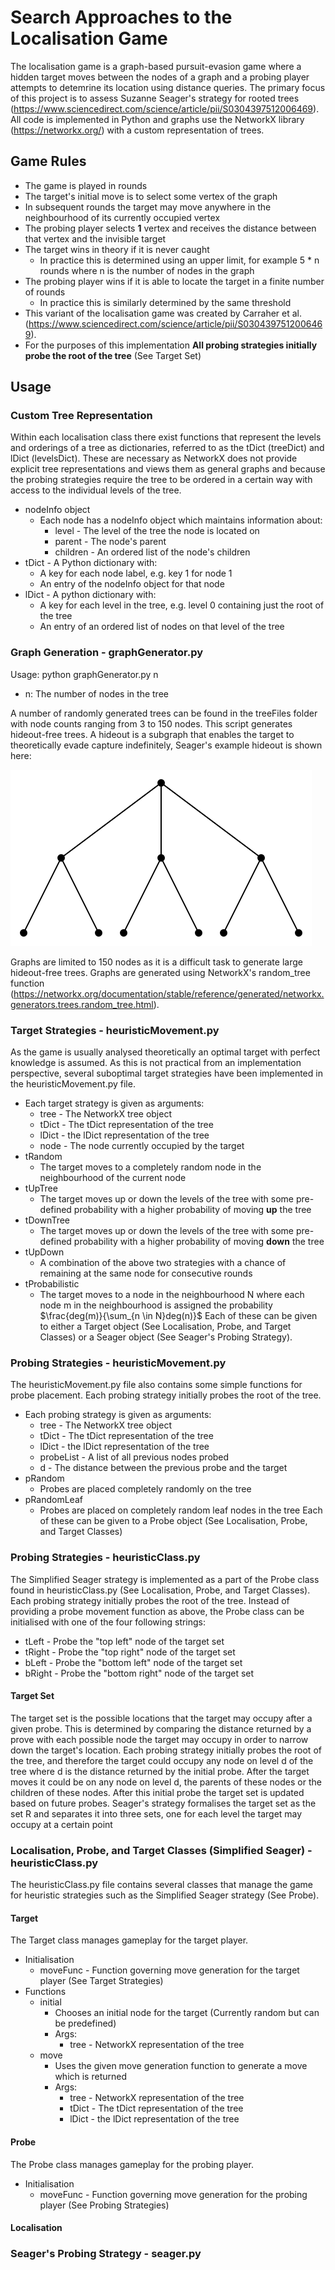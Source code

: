 # Search Approaches to the Localisation Game
The localisation game is a graph-based pursuit-evasion game where a hidden target moves between the nodes of a graph and a probing player attempts to detemrine its location using distance queries. The primary focus of this project is to assess Suzanne Seager's strategy for rooted trees (https://www.sciencedirect.com/science/article/pii/S0304397512006469). All code is implemented in Python and graphs use the NetworkX library (https://networkx.org/) with a custom representation of trees.

## Game Rules
- The game is played in rounds
- The target's initial move is to select some vertex of the graph
- In subsequent rounds the target may move anywhere in the neighbourhood of its currently occupied vertex
- The probing player selects **1** vertex and receives the distance between that vertex and the invisible target
- The target wins in theory if it is never caught
  - In practice this is determined using an upper limit, for example 5 * n rounds where n is the number of nodes in the graph
- The probing player wins if it is able to locate the target in a finite number of rounds
  - In practice this is similarly determined by the same threshold
- This variant of the localisation game was created by Carraher et al. (https://www.sciencedirect.com/science/article/pii/S0304397512006469).
- For the purposes of this implementation **All probing strategies initially probe the root of the tree** (See Target Set)

## Usage
### Custom Tree Representation
Within each localisation class there exist functions that represent the levels and orderings of a tree as dictionaries, referred to as the tDict (treeDict) and lDict (levelsDict). These are necessary as NetworkX does not provide explicit tree representations and views them as general graphs and because the probing strategies require the tree to be ordered in a certain way with access to the individual levels of the tree.
- nodeInfo object
  - Each node has a nodeInfo object which maintains information about:
    - level - The level of the tree the node is located on
    - parent - The node's parent
    - children - An ordered list of the node's children
- tDict - A Python dictionary with:
  - A key for each node label, e.g. key 1 for node 1
  - An entry of the nodeInfo object for that node
- lDict - A python dictionary with:
  - A key for each level in the tree, e.g. level 0 containing just the root of the tree
  - An entry of an ordered list of nodes on that level of the tree

### Graph Generation - graphGenerator.py
Usage: python graphGenerator.py n
- n: The number of nodes in the tree

A number of randomly generated trees can be found in the treeFiles folder with node counts ranging from 3 to 150 nodes. This script generates hideout-free trees. A hideout is a subgraph that enables the target to theoretically evade capture indefinitely, Seager's example hideout is shown here:

<img src="images/hideout.png">

Graphs are limited to 150 nodes as it is a difficult task to generate large hideout-free trees. Graphs are generated using NetworkX's random_tree function (https://networkx.org/documentation/stable/reference/generated/networkx.generators.trees.random_tree.html).

### Target Strategies - heuristicMovement.py
As the game is usually analysed theoretically an optimal target with perfect knowledge is assumed. As this is not practical from an implementation perspective, several suboptimal target strategies have been implemented in the heuristicMovement.py file.
- Each target strategy is given as arguments:
  - tree - The NetworkX tree object
  - tDict - The tDict representation of the tree
  - lDict - the lDict representation of the tree
  - node - The node currently occupied by the target
- tRandom
  - The target moves to a completely random node in the neighbourhood of the current node
- tUpTree
  - The target moves up or down the levels of the tree with some pre-defined probability with a higher probability of moving **up** the tree
- tDownTree
  - The target moves up or down the levels of the tree with some pre-defined probability with a higher probability of moving **down** the tree
- tUpDown
  - A combination of the above two strategies with a chance of remaining at the same node for consecutive rounds
- tProbabilistic
  - The target moves to a node in the neighbourhood N where each node m in the neighbourhood is assigned the probability $\frac{deg(m)}{\sum_{n \in N}deg(n)}$
Each of these can be given to either a Target object (See Localisation, Probe, and Target Classes) or a Seager object (See Seager's Probing Strategy).

### Probing Strategies - heuristicMovement.py
The heuristicMovement.py file also contains some simple functions for probe placement. Each probing strategy initially probes the root of the tree.
- Each probing strategy is given as arguments:
  - tree - The NetworkX tree object
  - tDict - The tDict representation of the tree
  - lDict - the lDict representation of the tree
  - probeList - A list of all previous nodes probed
  - d - The distance between the previous probe and the target
- pRandom
  - Probes are placed completely randomly on the tree
- pRandomLeaf
  - Probes are placed on completely random leaf nodes in the tree
Each of these can be given to a Probe object (See Localisation, Probe, and Target Classes)

### Probing Strategies - heuristicClass.py
The Simplified Seager strategy is implemented as a part of the Probe class found in heuristicClass.py (See Localisation, Probe, and Target Classes). Each probing strategy initially probes the root of the tree. Instead of providing a probe movement function as above, the Probe class can be initialised with one of the four following strings:
- tLeft - Probe the "top left" node of the target set
- tRight - Probe the "top right" node of the target set
- bLeft - Probe the "bottom left" node of the target set
- bRight - Probe the "bottom right" node of the target set

#### Target Set
The target set is the possible locations that the target may occupy after a given probe. This is determined by comparing the distance returned by a prove with each possible node the target may occupy in order to narrow down the target's location. Each probing strategy initially probes the root of the tree, and therefore the target could occupy any node on level d of the tree where d is the distance returned by the initial probe. After the target moves it could be on any node on level d, the parents of these nodes or the children of these nodes. After this initial probe the target set is updated based on future probes. Seager's strategy formalises the target set as the set R and separates it into three sets, one for each level the target may occupy at a certain point

### Localisation, Probe, and Target Classes (Simplified Seager) - heuristicClass.py
The heuristicClass.py file contains several classes that manage the game for heuristic strategies such as the Simplified Seager strategy (See Probe).

#### Target
The Target class manages gameplay for the target player.
- Initialisation
  - moveFunc - Function governing move generation for the target player (See Target Strategies)
- Functions
  - initial
    - Chooses an initial node for the target (Currently random but can be predefined)
    - Args:
      - tree - NetworkX representation of the tree
  - move
    - Uses the given move generation function to generate a move which is returned
    - Args:
      - tree - NetworkX representation of the tree
      - tDict - The tDict representation of the tree
      - lDict - the lDict representation of the tree 

#### Probe
The Probe class manages gameplay for the probing player.
- Initialisation
  - moveFunc - Function governing move generation for the probing player (See Probing Strategies)

#### Localisation


### Seager's Probing Strategy - seager.py
